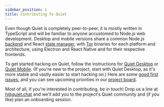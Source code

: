 ```yaml
---
sidebar_position: 1
title: Contributing To Quiet
---
```


Even though Quiet is completely peer-to-peer, it is mostly written in TypeScript and will be familiar to anyone accustomed to Node.js web development. Desktop and mobile versions share a common Node.js [backend](https://github.com/TryQuiet/monorepo/tree/develop/packages/backend) and React [state manager](https://github.com/TryQuiet/monorepo/tree/develop/packages/state-manager), with [Tor](https://torproject.org) binaries for each platform and architecture, using Electron and React Native and for their respective frontends.

To get started hacking on Quiet, follow the instructions for [Quiet Desktop](https://github.com/TryQuiet/quiet/blob/develop/packages/desktop/README.md) or [Quiet Mobile](https://github.com/TryQuiet/monorepo/tree/develop/packages/mobile#readme). (If you're new to the project, start with Quiet Desktop, as it's more stable and vastly easier to start hacking on.) Here are some [good first issues](https://github.com/orgs/TryQuiet/projects/3/views/4?filterQuery=label%3A%22good+first+issue%22), and you can see upcoming priorities in our [project board](https://github.com/orgs/TryQuiet/projects/3/views/4).

Most of all, if you're interested in contributing, be in touch! Drop us a line at [h@quiet.chat](mailto:h@quiet.chat) and we'll add you to the project's Quiet community and (if you like) plan an onboarding session.
